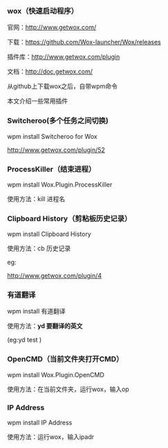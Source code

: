 ### wox（快速启动程序）

官网：http://www.getwox.com/

下载：https://github.com/Wox-launcher/Wox/releases

插件库：http://www.getwox.com/plugin

文档：http://doc.getwox.com/

从github上下载wox之后，自带wpm命令

本文介绍一些常用插件

### Switcheroo(多个任务之间切换)

wpm install Switcheroo for Wox

http://www.getwox.com/plugin/52

### ProcessKiller（结束进程）

wpm install Wox.Plugin.ProcessKiller

使用方法：kill 进程名

### Clipboard History（剪粘板历史记录）

wpm install Clipboard History

使用方法：cb 历史记录

eg:

http://www.getwox.com/plugin/4

### 有道翻译

wpm install 有道翻译

使用方法：**yd 要翻译的英文** 

(eg:yd test )

### OpenCMD（当前文件夹打开CMD）

wpm install Wox.Plugin.OpenCMD

使用方法：在当前文件夹，运行wox，输入op

### IP Address

wpm install IP Address

使用方法：运行wox，输入ipadr